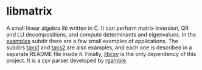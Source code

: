 # libmatrix
A small linear algebra lib written in C. It can perform matrix inversion, QR and
LU decompositions, and compute determinants and eigenvalues. In the
[examples](https://github.com/davifeliciano/libmatrix/tree/master/examples)
subdir there are a few small examples of applications. The subdirs
[taks1](https://github.com/davifeliciano/libmatrix/tree/master/task1) and
[taks2](https://github.com/davifeliciano/libmatrix/tree/master/task2) are also
examples, and each one is described in a separate README file inside it.
Finally, [libcsv](https://github.com/rgamble/libcsv) is the only dependency of
this project. It is a csv parser developed by
[rgamble](https://github.com/rgamble).
